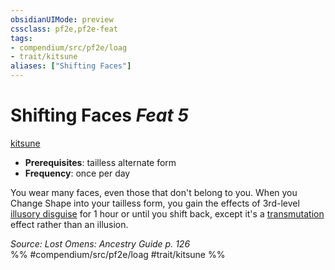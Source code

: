 ```yaml
---
obsidianUIMode: preview
cssclass: pf2e,pf2e-feat
tags:
- compendium/src/pf2e/loag
- trait/kitsune
aliases: ["Shifting Faces"]
---
```

# Shifting Faces  *Feat 5*  
[kitsune](/rules/traits/kitsune-loag.md)  

- **Prerequisites**: tailless alternate form
- **Frequency**: once per day

You wear many faces, even those that don't belong to you. When you Change Shape into your tailless form, you gain the effects of 3rd-level [illusory disguise](/compendium/spells/illusory-disguise.md) for 1 hour or until you shift back, except it's a [transmutation](/rules/traits/transmutation.md) effect rather than an illusion.

*Source: Lost Omens: Ancestry Guide p. 126*  
%% #compendium/src/pf2e/loag #trait/kitsune %%